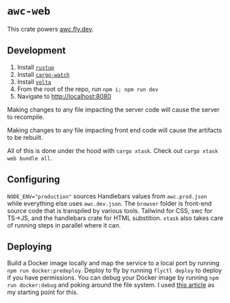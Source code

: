 # `awc-web`

This crate powers [awc.fly.dev](https://awc.fly.dev).

## Development

1) Install [`rustup`](https://rustup.rs)
1) Install [`cargo-watch`](https://crates.io/crates/cargo-watch)
1) Install [`volta`](https://volta.sh)
1) From the root of the repo, run `npm i; npm run dev`
1) Navigate to [http://localhost:8080](http://localhost:8080)

Making changes to any file impacting the server code will cause the server to recompile.

Making changes to any file impacting front end code will cause the artifacts to be rebuilt.

All of this is done under the hood with `cargo xtask`. Check out `cargo xtask web bundle all`.

## Configuring

`NODE_ENV="production"` sources Handlebars values from `awc.prod.json` while everything else uses `awc.dev.json`. The `browser` folder is front-end source code that is transpiled by various tools. Tailwind for CSS, swc for TS->JS, and the handlebars crate for HTML substition. `xtask` also takes care of running steps in parallel where it can.

## Deploying

Build a Docker image locally and map the service to a local port by running `npm run docker:predeploy`. Deploy to fly by running `flyctl deploy` to deploy if you have permissions. You can debug your Docker image by running `npm run docker:debug` and poking around the file system. I used [this article](https://fasterthanli.me/articles/remote-development-with-rust-on-fly-io) as my starting point for this.
